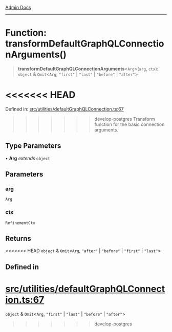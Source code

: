 [Admin Docs](/)

***

# Function: transformDefaultGraphQLConnectionArguments()

> **transformDefaultGraphQLConnectionArguments**\<`Arg`\>(`arg`, `ctx`): `object` & `Omit`\<`Arg`, `"first"` \| `"last"` \| `"before"` \| `"after"`\>

<<<<<<< HEAD
=======
Defined in: [src/utilities/defaultGraphQLConnection.ts:67](https://github.com/PalisadoesFoundation/talawa-api/blob/37e2d6abe1cabaa02f97a3c6c418b81e8fcb5a13/src/utilities/defaultGraphQLConnection.ts#L67)

>>>>>>> develop-postgres
Transform function for the basic connection arguments.

## Type Parameters

• **Arg** *extends* `object`

## Parameters

### arg

`Arg`

### ctx

`RefinementCtx`

## Returns

<<<<<<< HEAD
`object` & `Omit`\<`Arg`, `"after"` \| `"before"` \| `"first"` \| `"last"`\>

## Defined in

[src/utilities/defaultGraphQLConnection.ts:67](https://github.com/NishantSinghhhhh/talawa-api/blob/ff0f1d6ae21d3428519b64e42fe3bfdff573cb6e/src/utilities/defaultGraphQLConnection.ts#L67)
=======
`object` & `Omit`\<`Arg`, `"first"` \| `"last"` \| `"before"` \| `"after"`\>
>>>>>>> develop-postgres
